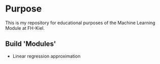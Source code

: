 # Purpose

This is my repository for educational purposes of the Machine Learning Module at FH-Kiel.

## Build 'Modules'

- Linear regression approximation
